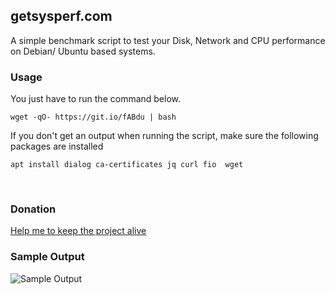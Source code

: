 ## getsysperf.com
A simple benchmark script to test your Disk, Network and CPU performance on Debian/ Ubuntu based systems.     

### Usage
You just have to run the command below.
```
wget -qO- https://git.io/fABdu | bash
```
    
If you don't get an output when running the script, make sure the following packages are installed
```
apt install dialog ca-certificates jq curl fio  wget
```
&nbsp;
### Donation

[Help me to keep the project alive](http://paypal.me/ianklemm)

### Sample Output
![Sample Output](sample_output.png)


